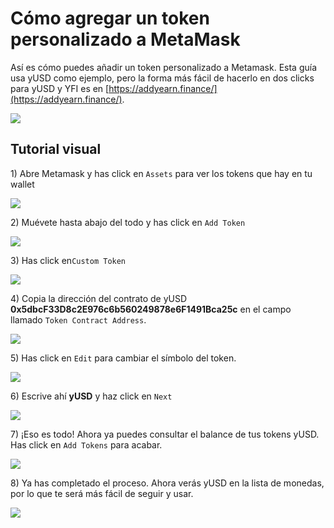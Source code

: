 # Cómo agregar un token personalizado a MetaMask

Así es cómo puedes añadir un token personalizado a Metamask. Esta guía usa yUSD como ejemplo, pero la forma más fácil de hacerlo en dos clicks para yUSD y YFI es en  [https://addyearn.finance/](https://addyearn.finance/).

![](https://i.imgur.com/BIlPYeb.png)

## Tutorial visual

1\) Abre Metamask y has click en `Assets` para ver los tokens que hay en tu wallet

![](https://i.imgur.com/N34iMar.png)

2\) Muévete hasta abajo del todo y has click en `Add Token`

![](https://i.imgur.com/hRd2MD7.png)

3\) Has click en`Custom Token`

![](https://i.imgur.com/rGbV1eT.png)

4\) Copia la dirección del contrato de yUSD **0x5dbcF33D8c2E976c6b560249878e6F1491Bca25c** en el campo llamado `Token Contract Address`.

![](https://i.imgur.com/6H2JhRN.png)

5\) Has click en `Edit` para cambiar el símbolo del token.

![](https://i.imgur.com/E12XN8x.png)

6\) Escrive ahí **yUSD** y haz click en `Next`

![](https://i.imgur.com/kNkrqj3.png)

7\) ¡Eso es todo! Ahora ya puedes consultar el balance de tus tokens yUSD. Has click en `Add Tokens` para acabar.

![](https://i.imgur.com/gkt6KME.png)

8\) Ya has completado el proceso. Ahora verás yUSD en la lista de monedas, por lo que te será más fácil de seguir y usar.

![](https://i.imgur.com/ZgtftOw.png)

